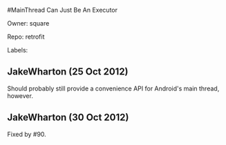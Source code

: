 #MainThread Can Just Be An Executor

Owner: square

Repo: retrofit

Labels: 

## JakeWharton (25 Oct 2012)

Should probably still provide a convenience API for Android's main thread, however.


## JakeWharton (30 Oct 2012)

Fixed by #90.


